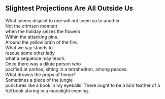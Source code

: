 Slightest Projections Are All Outside Us
----------------------------------------
What seems disjoint to one will not seem so to another.  
Not the crimson moment  
when the holiday seizes the flowers.  
Within the attacking pins.  
Around the yellow brain of the fire.  
What we say stands to  
rescue some other lady  
what a sequence may teach.  
Once there was a dilute person who  
pacified at parties, sitting in a tetrahedron, among peaces.  
What drowns the props of honor?  
Sometimes a piece of the jungle  
punctures like a book in my eyeballs. There ought to be a bird feather of a full book storing in a moonlight evening.  
